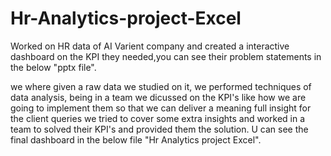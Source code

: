 # Hr-Analytics-project-Excel
Worked on HR data of AI Varient company and created a interactive dashboard on the KPI 
they needed,you can see their problem statements in the below "pptx file".

we where given a raw data we studied on it, we performed techniques of data analysis,
being in a team we dicussed on the KPI's like how we are going to implement them so that we can deliver a meaning full insight for the client queries
we tried to cover some extra insights and worked in a team to solved their KPI's and provided them the solution.
U can see the final dashboard in the below file "Hr Analytics project Excel".
